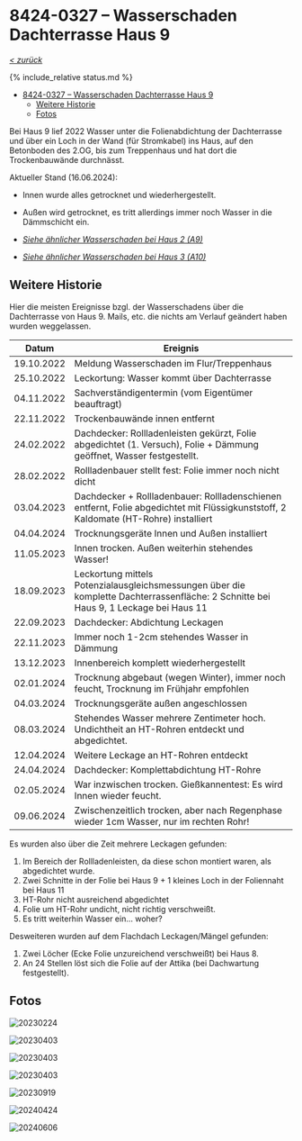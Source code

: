 # 8424-0327 &ndash; Wasserschaden Dachterrasse Haus 9

_[&lt; zurück](../../index.md)_

{% include_relative status.md %}

- [8424-0327 – Wasserschaden Dachterrasse Haus 9](#8424-0327--wasserschaden-dachterrasse-haus-9)
  - [Weitere Historie](#weitere-historie)
  - [Fotos](#fotos)

Bei Haus 9 lief 2022 Wasser unter die Folienabdichtung der Dachterrasse und über ein Loch in der Wand (für Stromkabel) ins Haus, auf den Betonboden des 2.OG, bis zum Treppenhaus und hat dort die Trockenbauwände durchnässt.

Aktueller Stand (16.06.2024):
- Innen wurde alles getrocknet und wiederhergestellt.
- Außen wird getrocknet, es tritt allerdings immer noch Wasser in die Dämmschicht ein.

- [_Siehe ähnlicher Wasserschaden bei Haus 2 (A9)_](../A9/index.md)
- [_Siehe ähnlicher Wasserschaden bei Haus 3 (A10)_](../A10/index.md)

## Weitere Historie

Hier die meisten Ereignisse bzgl. der Wasserschadens über die Dachterrasse von Haus 9.
Mails, etc. die nichts am Verlauf geändert haben wurden weggelassen.

| Datum | Ereignis |
| ----- | -------- |
| 19.10.2022 | Meldung Wasserschaden im Flur/Treppenhaus |
| 25.10.2022 | Leckortung: Wasser kommt über Dachterrasse |
| 04.11.2022 | Sachverständigentermin (vom Eigentümer beauftragt) |
| 22.11.2022 | Trockenbauwände innen entfernt |
| 24.02.2022 | Dachdecker: Rollladenleisten gekürzt, Folie abgedichtet (1. Versuch), Folie + Dämmung geöffnet, Wasser festgestellt.
| 28.02.2022 | Rollladenbauer stellt fest: Folie immer noch nicht dicht |
| 03.04.2023 | Dachdecker + Rollladenbauer: Rollladenschienen entfernt, Folie abgedichtet mit Flüssigkunststoff, 2 Kaldomate (HT-Rohre) installiert |
| 04.04.2024 | Trocknungsgeräte Innen und Außen installiert |
| 11.05.2023 | Innen trocken. Außen weiterhin stehendes Wasser! |
| 18.09.2023 | Leckortung mittels Potenzialausgleichsmessungen über die komplette Dachterrassenfläche: 2 Schnitte bei Haus 9, 1 Leckage bei Haus 11 |
| 22.09.2023 | Dachdecker: Abdichtung Leckagen |
| 22.11.2023 | Immer noch 1-2cm stehendes Wasser in Dämmung |
| 13.12.2023 | Innenbereich komplett wiederhergestellt |
| 02.01.2024 | Trocknung abgebaut (wegen Winter), immer noch feucht, Trocknung im Frühjahr empfohlen |
| 04.03.2024 | Trocknungsgeräte außen angeschlossen |
| 08.03.2024 | Stehendes Wasser mehrere Zentimeter hoch. Undichtheit an HT-Rohren entdeckt und abgedichtet. |
| 12.04.2024 | Weitere Leckage an HT-Rohren entdeckt |
| 24.04.2024 | Dachdecker: Komplettabdichtung HT-Rohre |
| 02.05.2024 | War inzwischen trocken. Gießkannentest: Es wird Innen wieder feucht. |
| 09.06.2024 | Zwischenzeitlich trocken, aber nach Regenphase wieder 1cm Wasser, nur im rechten Rohr! |

Es wurden also über die Zeit mehrere Leckagen gefunden:

1. Im Bereich der Rollladenleisten, da diese schon montiert waren, als abgedichtet wurde.
2. Zwei Schnitte in der Folie bei Haus 9 + 1 kleines Loch in der Foliennaht bei Haus 11
3. HT-Rohr nicht ausreichend abgedichtet
4. Folie um HT-Rohr undicht, nicht richtig verschweißt.
5. Es tritt weiterhin Wasser ein... woher?

Desweiteren wurden auf dem Flachdach Leckagen/Mängel gefunden:

1. Zwei Löcher (Ecke Folie unzureichend verschweißt) bei Haus 8.
2. An 24 Stellen löst sich die Folie auf der Attika (bei Dachwartung festgestellt).

## Fotos

![20230224](Fotos/20230224_105813.jpg)

![20230403](Fotos/20230403_102333.jpg)

![20230403](Fotos/20230403_104523_small.jpg)

![20230403](Fotos/20230403_114901.jpg)

![20230919](Fotos/20230919_132000.jpg)

![20240424](Fotos/20240424_113325_small.jpg)

![20240606](Fotos/20240606_050743060_small.jpg)